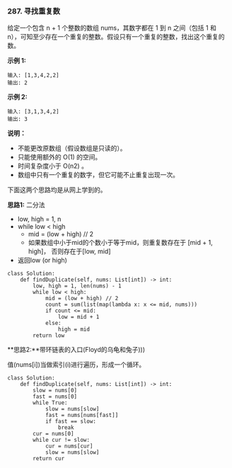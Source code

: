 ### 287. 寻找重复数

给定一个包含 n + 1 个整数的数组 nums，其数字都在 1 到 n 之间（包括 1 和 n），可知至少存在一个重复的整数。假设只有一个重复的整数，找出这个重复的数。

**示例 1:**
```
输入: [1,3,4,2,2]
输出: 2
```

**示例 2:**
```
输入: [3,1,3,4,2]
输出: 3
```
**说明：**

+ 不能更改原数组（假设数组是只读的）。
+ 只能使用额外的 O(1) 的空间。
+ 时间复杂度小于 O(n2) 。
+ 数组中只有一个重复的数字，但它可能不止重复出现一次。

下面这两个思路均是从网上学到的。

**思路1:** 二分法
+ low, high = 1, n
+ while low < high
    + mid = (low + high) // 2
    + 如果数组中小于mid的个数小于等于mid，则重复数存在于 [mid + 1, high]， 否则存在于[low, mid]
+ 返回low (or high)

```
class Solution:
    def findDuplicate(self, nums: List[int]) -> int:
        low, high = 1, len(nums) - 1
        while low < high:
            mid = (low + high) // 2
            count = sum(list(map(lambda x: x <= mid, nums)))
            if count <= mid:
                low = mid + 1
            else:
                high = mid
        return low
```

**思路2:**带环链表的入口(Floyd的乌龟和兔子)))

值(nums[i])当做索引(i)进行遍历，形成一个循环。

```
class Solution:
    def findDuplicate(self, nums: List[int]) -> int:
        slow = nums[0]
        fast = nums[0]
        while True:
            slow = nums[slow]
            fast = nums[nums[fast]]
            if fast == slow:
                break
        cur = nums[0]
        while cur != slow:
            cur = nums[cur]
            slow = nums[slow]
        return cur
```